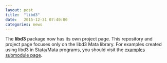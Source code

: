 ```yaml
---
layout: post
title:  "libd3"
date:   2015-12-31 07:40:00
categories: news
---
```


The **libd3** package now has its own project page.  This repository and project page focuses only on the libd3 Mata library.  For examples created using libd3 in Stata/Mata programs, you should visit the [examples submodule page](http://wbuchanan.github.io/d3mata-examples/).  


